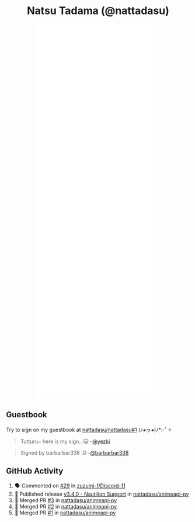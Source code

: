 <div align="center">

# Natsu Tadama (@nattadasu)

![Github Metrics](github-metrics.svg)
</div>

## Guestbook

Try to sign on my guestbook at [nattadasu/nattadasu#1](https://github.com/nattadasu/nattadasu/issues/1) (ﾉ◕ヮ◕)ﾉ\*:･ﾟ✧

<!--START:guestbook-->
> Tutturu~  here is my sign.. :smiley_cat: 
> -[@yezki](https://github.com/yezki)

> Signed by barbarbar338 :D
> -[@barbarbar338](https://github.com/barbarbar338)
<!--END:guestbook-->

## GitHub Activity
<!--START_SECTION:activity-->
1. 🗣 Commented on [#29](https://github.com/zuzumi-f/Discord-11/issues/29#issuecomment-1686959891) in [zuzumi-f/Discord-11](https://github.com/zuzumi-f/Discord-11)
2. 🚀 Published release [v3.4.0 - Nautiljon Support](https://github.com/nattadasu/animeapi-py/releases/tag/v3.4.0) in [nattadasu/animeapi-py](https://github.com/nattadasu/animeapi-py)
3. 🎉 Merged PR [#3](https://github.com/nattadasu/animeapi-py/pull/3) in [nattadasu/animeapi-py](https://github.com/nattadasu/animeapi-py)
4. 🎉 Merged PR [#2](https://github.com/nattadasu/animeapi-py/pull/2) in [nattadasu/animeapi-py](https://github.com/nattadasu/animeapi-py)
5. 🎉 Merged PR [#1](https://github.com/nattadasu/animeapi-py/pull/1) in [nattadasu/animeapi-py](https://github.com/nattadasu/animeapi-py)
<!--END_SECTION:activity-->
